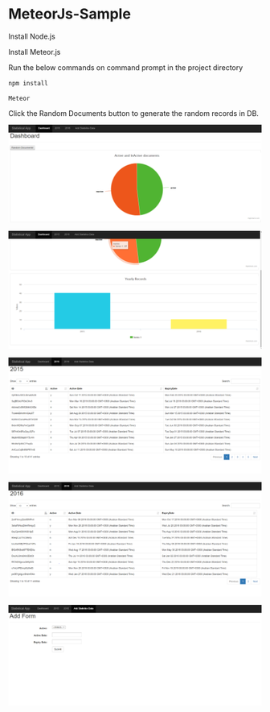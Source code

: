 # MeteorJs-Sample

Install Node.js

Install Meteor.js

Run the below commands on command prompt in the project directory
```
npm install
```
```
Meteor
```
Click the Random Documents button to generate the random records in DB.

![Screenshot](https://github.com/sathak/MeteorJs-Sample/raw/master/dshboard1.PNG)

![Screenshot](https://github.com/sathak/MeteorJs-Sample/raw/master/dashboard2.PNG)

![Screenshot](https://github.com/sathak/MeteorJs-Sample/raw/master/2015.PNG)

![Screenshot](https://github.com/sathak/MeteorJs-Sample/raw/master/2016.PNG)

![Screenshot](https://github.com/sathak/MeteorJs-Sample/raw/master/addnew.PNG)

